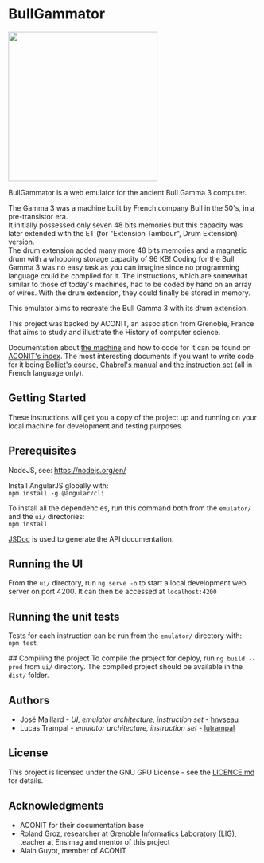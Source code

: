 # BullGammator
<img src="https://raw.githubusercontent.com/lutrampal/bullgammator/master/bullgammator.jpg" height="300" />

BullGammator is a web emulator for the ancient Bull Gamma 3 computer.

The Gamma 3 was a machine built by French company Bull in the 50's, in a pre-transistor era.  
It initially possessed only seven 48 bits memories but this capacity was later extended with the ET (for "Extension Tambour", Drum Extension) version.  
The drum extension added many more 48 bits memories and a magnetic drum with a whopping storage capacity of 96 KB!
Coding for the Bull Gamma 3 was no easy task as you can imagine since no programming language could be compiled for it. The instructions, which are somewhat similar to those of today's machines, had to be coded by hand on an array of wires. With the drum extension, they could finally be stored in memory.   

This emulator aims to recreate the Bull Gamma 3 with its drum extension.

This project was backed by ACONIT, an association from Grenoble, France that aims to study and illustrate the History of computer science.  

Documentation about [the machine](http://www.aconit.org/spip/spip.php?article246) and how to code for it can be found on [ACONIT's index](http://aconit.org/histoire/Gamma-3/Articles/). The most interesting documents if you want to write code for it being [Bolliet's course](http://aconit.org/histoire/Gamma-3/Articles/Gamma-Bolliet.pdf), [Chabrol's manual](http://aconit.org/histoire/Gamma-3/Articles/Cours_Gamma_3_Chabrol.pdf) and [the instruction set](http://aconit.org/histoire/Gamma-3/Articles/tableau-de-code.jpg) (all in French language only).

## Getting Started
These instructions will get you a copy of the project up and running on your local machine for development and testing purposes.

## Prerequisites
NodeJS, see: https://nodejs.org/en/  

Install AngularJS globally with:  
`npm install -g @angular/cli`

To install all the dependencies, run this command both from the `emulator/` and the `ui/` directories:  
`npm install`

[JSDoc](https://github.com/jsdoc3/jsdoc) is used to generate the API documentation.

## Running the UI
From the `ui/` directory, run `ng serve -o` to start a local development web server on port 4200. It can then be accessed at `localhost:4200`

## Running the unit tests
Tests for each instruction can be run from the `emulator/` directory with:  
`npm test`

## Compiling the project
To compile the project for deploy, run `ng build --prod` from `ui/` directory. The compiled project should be available in the `dist/` folder.

## Authors
* José Maillard - *UI, emulator architecture, instruction set* - [hnvseau](https://github.com/hnvseau)
* Lucas Trampal - *emulator architecture, instruction set* - [lutrampal](https://github.com/lutrampal)

## License
This project is licensed under the GNU GPU License - see the [LICENCE.md](https://raw.githubusercontent.com/lutrampal/bullgammator/master/LICENSE) for details.

## Acknowledgments
* ACONIT for their documentation base
* Roland Groz, researcher at Grenoble Informatics Laboratory (LIG), teacher at Ensimag and mentor of this project
* Alain Guyot, member of ACONIT
